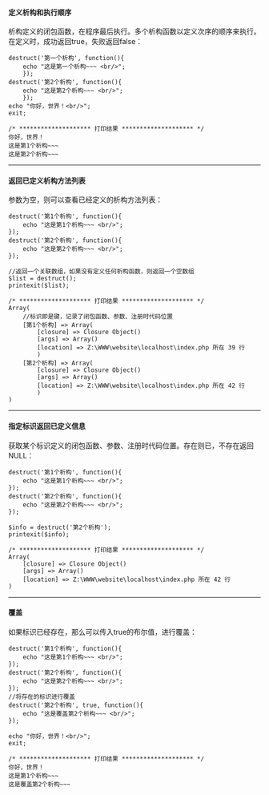 #### 定义析构和执行顺序
析构定义的闭包函数，在程序最后执行。多个析构函数以定义次序的顺序来执行。在定义时，成功返回true，失败返回false：
~~~
destruct('第一个析构', function(){
	echo "这是第一个析构~~~ <br/>";
	});
destruct('第2个析构', function(){
	echo "这是第2个析构~~~ <br/>";
	});
echo "你好，世界！<br/>";
exit;
~~~

~~~
/* ******************** 打印结果 ******************** */
你好，世界！
这是第1个析构~~~
这是第2个析构~~~ 
~~~

* * * * *
#### 返回已定义析构方法列表
参数为空，则可以查看已经定义的析构方法列表：
~~~
destruct('第1个析构', function(){
    echo "这是第1个析构~~~ <br/>";
});
destruct('第2个析构', function(){
    echo "这是第2个析构~~~ <br/>";
});

//返回一个关联数组，如果没有定义任何析构函数，则返回一个空数组
$list = destruct();
printexit($list);
~~~

~~~
/* ******************** 打印结果 ******************** */
Array(
	//标识即是键，记录了闭包函数、参数、注册时代码位置
    [第1个析构] => Array(
        [closure] => Closure Object()
        [args] => Array()
        [location] => Z:\WWW\website\localhost\index.php 所在 39 行
        )
    [第2个析构] => Array(
        [closure] => Closure Object()
        [args] => Array()
        [location] => Z:\WWW\website\localhost\index.php 所在 42 行
        )
)
~~~

* * * * *


#### 指定标识返回已定义信息
获取某个标识定义的闭包函数、参数、注册时代码位置。存在则已，不存在返回NULL：
~~~
destruct('第1个析构', function(){
    echo "这是第1个析构~~~ <br/>";
});
destruct('第2个析构', function(){
    echo "这是第2个析构~~~ <br/>";
});

$info = destruct('第2个析构');
printexit($info);
~~~
~~~
/* ******************** 打印结果 ******************** */
Array(
    [closure] => Closure Object()
    [args] => Array()
    [location] => Z:\WWW\website\localhost\index.php 所在 42 行
)
~~~


* * * * *
#### 覆盖

如果标识已经存在，那么可以传入true的布尔值，进行覆盖：
~~~
destruct('第1个析构', function(){
    echo "这是第1个析构~~~ <br/>";
});
destruct('第2个析构', function(){
    echo "这是第2个析构~~~ <br/>";
});
//将存在的标识进行覆盖
destruct('第2个析构', true, function(){
    echo "这是覆盖第2个析构~~~ <br/>";
});

echo "你好，世界！<br/>";
exit;
~~~
~~~
/* ******************** 打印结果 ******************** */
你好，世界！
这是第1个析构~~~
这是覆盖第2个析构~~~ 
~~~
